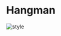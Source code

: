 # Hangman
<img src="https://i.pinimg.com/originals/b5/0b/1e/b50b1e0f8fd01f82b97be41d566e2eac.jpg" alt="style"/>
